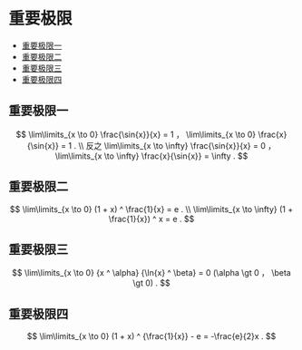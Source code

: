 # 重要极限

* [重要极限一](#重要极限一)
* [重要极限二](#重要极限二)
* [重要极限三](#重要极限三)
* [重要极限四](#重要极限四)

## 重要极限一

$$
\lim\limits_{x \to 0} \frac{\sin{x}}{x} = 1 ， \lim\limits_{x \to 0} \frac{x}{\sin{x}} = 1 .
\\
反之 \lim\limits_{x \to \infty} \frac{\sin{x}}{x} = 0 ， \lim\limits_{x \to \infty} \frac{x}{\sin{x}} = \infty .
$$

## 重要极限二

$$
\lim\limits_{x \to 0} (1 + x) ^ \frac{1}{x} = e .
\\
\lim\limits_{x \to \infty} (1 + \frac{1}{x}) ^ x = e .
$$

## 重要极限三

$$
\lim\limits_{x \to 0} {x ^ \alpha} {\ln{x} ^ \beta} = 0 (\alpha \gt 0 ， \beta \gt 0) .
$$

## 重要极限四

$$
\lim\limits_{x \to 0} (1 + x) ^ {\frac{1}{x}} - e = -\frac{e}{2}x .
$$



